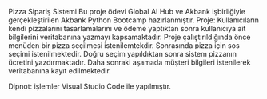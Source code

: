 Pizza Sipariş Sistemi
Bu proje ödevi Global AI Hub ve Akbank işbirliğiyle gerçekleştirilen Akbank Python Bootcamp hazırlanmıştır.
Proje:
    Kullanıcıların kendi pizzalarını tasarlamalarını ve ödeme yaptıktan sonra kullanıcıya ait bilgilerini
    veritabanına yazmayı kapsamaktadır.
Proje çalıştırıldığında önce menüden bir pizza seçilmesi istenilemtekdir. Sonrasında pizza için sos seçimi istenilmektedir. Doğru seçim yapıldıktan sonra sistem pizzanın ücretini yazdırmaktadır.
Daha sonraki aşamada müşteri bilgileri istenilerek veritabanına kayıt edilmektedir.


Dipnot: işlemler Visual Studio Code ile yapılmıştır.
